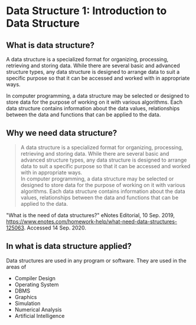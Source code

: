 # Data Structure 1: Introduction to Data Structure



## What is data structure?
A data structure is a specialized format for organizing, processing, retrieving and storing data. While there are several basic and advanced structure types, any data structure is designed to arrange data to suit a specific purpose so that it can be accessed and worked with in appropriate ways.  

In computer programming, a data structure may be selected or designed to store data for the purpose of working on it with various algorithms. Each data structure contains information about the data values, relationships between the data and functions that can be applied to the data.
## Why we need data structure?
>A data structure is a specialized format for organizing, processing, retrieving and storing data. While there are several basic and advanced structure types, any data structure is designed to arrange data to suit a specific purpose so that it can be accessed and worked with in appropriate ways.  
In computer programming, a data structure may be selected or designed to store data for the purpose of working on it with various algorithms. Each data structure contains information about the data values, relationships between the data and functions that can be applied to the data.

"What is the need of data structures?" eNotes Editorial, 10 Sep. 2019, https://www.enotes.com/homework-help/what-need-data-structures-125063. Accessed 14 Sep. 2020.
## In what is data structure applied? 
Data structures are used in any program or software.
They are used in the areas of
+ Compiler Design
+ Operating System
+ DBMS
+ Graphics
+ Simulation
+ Numerical Analysis
+ Artificial Intelligence